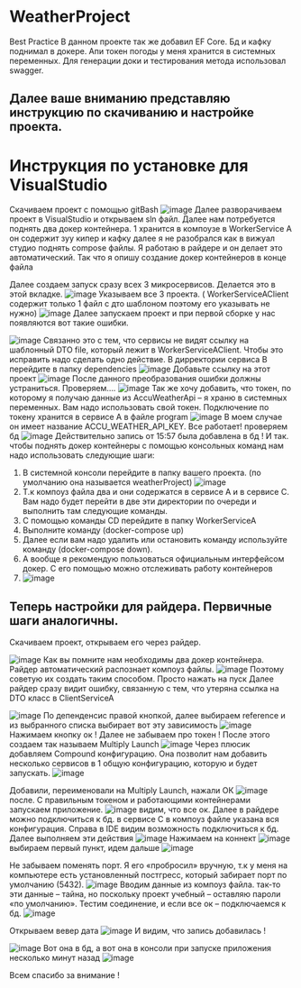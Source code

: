 # WeatherProject
Best Practice
В данном проекте так же добавил EF Core. Бд и кафку поднимал в докере. 
Апи токен погоды у меня хранится в системных переменных.
Для генерации доки и тестирования метода использовал swagger.

## Далее ваше вниманию представляю инструкцию по скачиванию и настройке проекта.
# Инструкция по установке для VisualStudio
Скачиваем проект с помощью gitBash
![image](https://github.com/Cheasy101/WeatherProject/assets/70900183/4880e6dd-4a66-47fc-b839-fbf3f9547b2d)
Далее разворачиваем проект в VisualStudio и открываем sln файл.
Далее нам потребуется поднять два докер контейнера. 
1 хранится в компоузе в WorkerService A 
он содержит зуу кипер и кафку
далее я не разобрался как в вижуал студио поднять compose файлы. Я работаю в райдере и он делает это автоматический. Так что я опишу создание докер контейнеров в конце файла

Далее создаем запуск сразу всех 3 микросервисов. Делается это в этой вкладке.
![image](https://github.com/Cheasy101/WeatherProject/assets/70900183/a04b393a-4586-4e92-a2aa-1661270c9040)
Указываем все 3 проекта. ( WorkerServiceAClient содержит только 1 файл с дто шаблоном поэтому его указывать не нужно)
![image](https://github.com/Cheasy101/WeatherProject/assets/70900183/e5e681aa-ffa3-4256-8a4a-75c280503b2b)
Далее запускаем проект и при первой сборке у нас появляются вот такие ошибки. 
 
![image](https://github.com/Cheasy101/WeatherProject/assets/70900183/93d5c0da-becc-4cf2-9423-30c30c943035)
Связанно это с тем, что сервисы не видят ссылку на шаблонный DTO file, который лежит в WorkerServiceAClient. Чтобы это исправить надо сделать одно действие. 
В дирректории сервиса B перейдите в папку dependencies
![image](https://github.com/Cheasy101/WeatherProject/assets/70900183/7da0ba37-0749-498c-8f6b-3e4ffbd671e7)
Добавьте ссылку на этот проект 
![image](https://github.com/Cheasy101/WeatherProject/assets/70900183/103440e4-3dfc-49c5-9284-4132f75169c4)
После данного преобразования ошибки должны устраниться. 
Проверяем….
![image](https://github.com/Cheasy101/WeatherProject/assets/70900183/a7c2bd39-9d5a-4af8-8fba-ac1a9dc96a9a)
Так же хочу добавить, что токен, по которому я получаю данные из AccuWeatherApi – я храню в системных переменных. Вам надо использовать свой токен. 
Подключение по токену хранится в сервисе А в файле program
![image](https://github.com/Cheasy101/WeatherProject/assets/70900183/270ea453-d5c3-4148-8273-73dfeca925d7)
В моем случае он имеет название ACCU_WEATHER_API_KEY.
Все работает! 
проверяем бд
![image](https://github.com/Cheasy101/WeatherProject/assets/70900183/f0f78475-79f2-42b2-972b-793888302812)
Действительно запись от 15:57 была добавлена в бд ! 
И так.
чтобы поднять докер контейнеры с помощью консольных команд нам надо использовать следующие шаги:
1.	В системной консоли перейдите в папку вашего проекта. (по умолчанию она называется weatherProject)
![image](https://github.com/Cheasy101/WeatherProject/assets/70900183/e2e2a660-eed0-4d50-b8f7-e9096b106149)
3.	Т.к компоуз файла два и они содержатся в сервисе А и в сервисе С. Вам надо будет перейти в две эти директории по очереди и выполнить там следующие команды.
4.	С помощью команды CD перейдите в папку WorkerServiceA
5.	Выполните команду (docker-compose up)
6.	Далее если вам надо удалить или остановить команду используйте команду (docker-compose down).
7.	А вообще я рекомендую пользоваться официальным интерфейсом докер. С его помощью можно отслеживать работу контейнеров
8.	![image](https://github.com/Cheasy101/WeatherProject/assets/70900183/6e440994-15bd-414b-bea0-dcd8a47c2726)


## Теперь настройки для райдера. Первичные шаги аналогичны.
Скачиваем проект, открываем его через райдер.

![image](https://github.com/Cheasy101/WeatherProject/assets/70900183/b63a7c82-b2a1-4e70-91c3-358deda519fd)
Как вы помните нам необходимы два докер контейнера. Райдер автоматический распознает компоуз файлы.
![image](https://github.com/Cheasy101/WeatherProject/assets/70900183/145decc8-b094-43ad-970d-cade4641e0c0)
Поэтому советую их создать таким способом. Просто нажать на пуск
Далее райдер сразу видит ошибку, связанную с тем, что утеряна ссылка на DTO класс в ClientServiceA

![image](https://github.com/Cheasy101/WeatherProject/assets/70900183/3d6c1d06-3543-4b70-8935-cce2de5948ef)
По депенденсис правой кнопкой, далее выбираем reference и из выбранного списка выбирает вот эту зависимость
![image](https://github.com/Cheasy101/WeatherProject/assets/70900183/5603e8a7-befd-43d1-95c7-7cb790f943db)
Нажимаем кнопку ок ! 
Далее не забываем про токен ! 
После этого создаем так называем Multiply Launch
![image](https://github.com/Cheasy101/WeatherProject/assets/70900183/a7daf296-6175-4ae4-bc4f-1d5e833458c8)
Через плюсик добавляем Compound конфигурацию. Она позволит нам добавить несколько сервисов в 1 общую конфигурацию, которую и будет запускать.
![image](https://github.com/Cheasy101/WeatherProject/assets/70900183/0ce14724-658b-456d-a035-d5281304b767)

Добавили, переименовали на Multiply Launch, нажали ОК 
 ![image](https://github.com/Cheasy101/WeatherProject/assets/70900183/90a6b0f6-562c-45d2-87ca-cb43a844356a)
после. С правильным токеном и работающими контейнерами запускаем приложение.
![image](https://github.com/Cheasy101/WeatherProject/assets/70900183/053a87a2-a871-4065-812d-75cb5bdc2c52)
видим, что все ок.
Далее в райдере можно подключиться к бд. 
в сервисе С в компоуз файле указана вся конфигурация.
Справа в IDE видим возможность подключиться к бд.
Далее выполняем эти действия
![image](https://github.com/Cheasy101/WeatherProject/assets/70900183/5af6fc09-7a3c-4cc1-a719-82cf3582921e)
Нажимаем на коннект
![image](https://github.com/Cheasy101/WeatherProject/assets/70900183/810184c3-869e-450c-8442-971795aca98b)
выбираем первый пункт, идем дальше 
![image](https://github.com/Cheasy101/WeatherProject/assets/70900183/94f88b60-f474-46dd-a43e-66daf4816b67)

Не забываем поменять порт. 
Я его «пробросил» вручную, т.к у меня на компьютере есть установленный постгресс, который забирает порт по умолчанию (5432).
![image](https://github.com/Cheasy101/WeatherProject/assets/70900183/ffab3811-b30e-4003-92ea-9514c07fbb39)
Вводим данные из компоуз файла. 
так-то эти данные – тайна, но поскольку проект учебный – оставляю пароли «по умолчанию».
Тестим соединение, и если все ок – подключаемся к бд.
![image](https://github.com/Cheasy101/WeatherProject/assets/70900183/393fd5fe-29f5-4914-bf3f-04dbc2bf55ed)

Открываем вевер дата
![image](https://github.com/Cheasy101/WeatherProject/assets/70900183/5e46bff2-67a6-46ff-aae6-66dd5a86e260)
И видим, что запись добавилась ! 

![image](https://github.com/Cheasy101/WeatherProject/assets/70900183/a545fda4-d5ab-4484-9a0c-83bbfc4691aa)
Вот она в бд, а вот она в консоли при запуске приложения несколько минут назад
![image](https://github.com/Cheasy101/WeatherProject/assets/70900183/a873a8a8-5075-4028-bd29-84ea0819dad1)

Всем спасибо за внимание !
